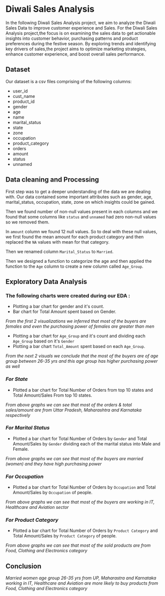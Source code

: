 <h1>Diwali Sales Analysis</h1>

In the following Diwali Sales Analysis project, we aim to analyze the Diwali Sales Data to improve customer experience and Sales. For the Diwali Sales Analysis project,the focus is on examining the sales data to get actionable insights into customer behavior, purchasing patterns and product preferences during the festive season. By exploring trends and identifying key drivers of sales,the project aims to optimize marketing strategies, enhance customer experience, and boost overall sales performance.

## Dataset

Our dataset is a csv files comprising of the following columns:

- user_id
- cust_name
- product_id
- gender
- age
- name
- marital_status
- state
- zone
- occupation
- product_category
- orders
- amount
- status
- unnamed

## Data cleaning and Processing

First step was to get a deeper understanding of the data we are dealing with. Our data contained some important attributes such as gender, age, marital_status, occupation, state, zone on which insights could be gained.

Then we found number of non-null values present in each columns and we found that some columns like `status` and `unnamed` had zero non-null values so we removed them.

In `amount` column we found 12 null values. So to deal with these null values, we first found the mean amount for each product category and then replaced the `NA` values with mean for that category.

Then we renamed column `Marital_Status` to `Married`.

Then we designed a function to categorize the age and then applied the function to the `Age` column to create a new column called `Age_Group`.

## Exploratory Data Analysis

### The following charts were created during our EDA :

- Plotting a bar chart for gender and it's count.
- Bar chart for Total Amount spent based on Gender.

_From the first 2 visualizations we inferred that most of the buyers are females and even the purchasing power of females are greater than men_

- Plotting a bar chart for `Age_Group` and it's count and dividing each `Age_Group` based on it's `Gender`
- Plotting a bar chart `Total_Amount` spent based on each `Age_Group`.

_From the next 2 visuals we conclude that the most of the buyers are of age group between 26-35 yrs and this age group has higher purchasing power as well_

### _For State_

- Plotted a bar chart for Total Number of Orders from top 10 states and Total Amount/Sales From top 10 states.

_From above graphs we can see that most of the orders & total sales/amount are from Uttar Pradesh, Maharashtra and Karnataka respectively_

### _For Marital Status_

- Plotted a bar chart for Total Number of Orders by `Gender` and Total Amount/Sales by `Gender` dividing each of the marital status into Male and Female.

_From above graphs we can see that most of the buyers are married (women) and they have high purchasing power_

### _For Occupation_

- Plotted a bar chart for Total Number of Orders by `Occupation` and Total Amount/Sales by `Occupation` of people.

_From above graphs we can see that most of the buyers are working in IT, Healthcare and Aviation sector_

### _For Product Category_

- Plotted a bar chart for Total Number of Orders by `Product Category` and Total Amount/Sales by `Product Category` of people.

_From above graphs we can see that most of the sold products are from Food, Clothing and Electronics category_

## Conclusion

_Married women age group 26-35 yrs from UP, Maharastra and Karnataka working in IT, Healthcare and Aviation are more likely to buy products from Food, Clothing and Electronics category_
